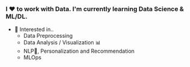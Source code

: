 ### I ❤ to work with Data. I'm currently learning Data Science & ML/DL. <!--I want to work as a data scientist.-->
- 🤩 Interested in..
    - Data Preprocessing
    - Data Analysis / Visualization 📊
    - NLP💬, Personalization and Recommendation
    - MLOps
    
<!--
**joniekwon/joniekwon** is a ✨ _special_ ✨ repository because its `README.md` (this file) appears on your GitHub profile.

Here are some ideas to get you started:

- 🔭 I’m currently working on ...
- 🌱 I’m currently learning ...
- 👯 I’m looking to collaborate on ...
- 🤔 I’m looking for help with ...
- 💬 Ask me about ...
- 📫 How to reach me: ...
- 😄 Pronouns: ...
- ⚡ Fun fact: ...
-->

